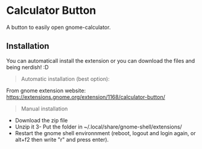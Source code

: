 # Calculator Button

A button to easily open gnome-calculator.


## Installation

You can automaticall install the extension or you can download the files and being nerdish! :D

> Automatic installation (best option):

From gnome extension website: https://extensions.gnome.org/extension/1168/calculator-button/

> Manual installation

- Download the zip file
- Unzip it 3- Put the folder in ~/.local/share/gnome-shell/extensions/
- Restart the gnome shell environnment (reboot, logout and login again, or alt+f2 then write "r" and press enter).
